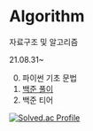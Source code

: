 # Algorithm
자료구조 및 알고리즘

21.08.31~

0. 파이썬 기초 문법
1. [백준 풀이](https://www.notion.so/junghosub/fa28a48574054e21a2aaff5ac5dd7f02?v=0ed8dceee6ed47db8654e9152d6d7a1a)
2. 백준 티어

[![Solved.ac Profile](http://mazassumnida.wtf/api/v2/generate_badge?boj=sunday073)](https://solved.ac/sunday073/)
